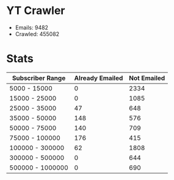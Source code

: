 # YT Crawler
- Emails: 9482
- Crawled: 455082

# Stats
| Subscriber Range  | Already Emailed | Not Emailed |
|-------|-------|-------|
| 5000 - 15000 | 0 | 2334 |
| 15000 - 25000 | 0 | 1085 |
| 25000 - 35000 | 47 | 648 |
| 35000 - 50000 | 148 | 576 |
| 50000 - 75000 | 140 | 709 |
| 75000 - 100000 | 176 | 415 |
| 100000 - 300000 | 62 | 1808 |
| 300000 - 500000 | 0 | 644 |
| 500000 - 1000000 | 0 | 690 |
